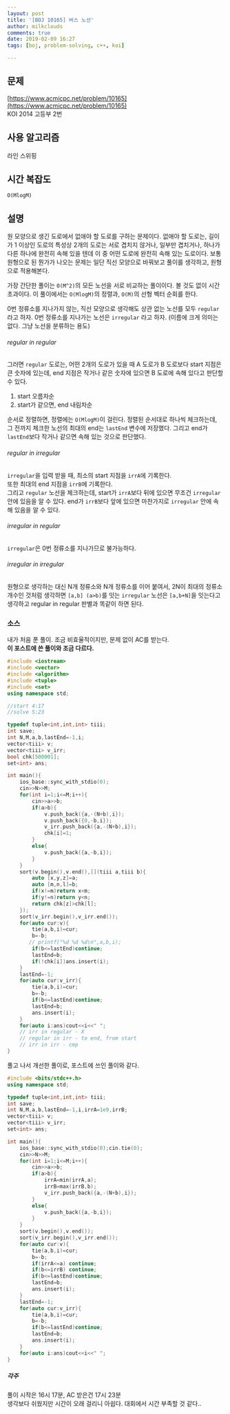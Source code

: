 ```yaml
---
layout: post
title: '[BOJ 10165] 버스 노선'
author: milkclouds
comments: true
date: 2019-02-09 16:27
tags: [boj, problem-solving, c++, koi]

---
```


## 문제
[https://www.acmicpc.net/problem/10165](https://www.acmicpc.net/problem/10165)  
KOI 2014 고등부 2번


## 사용 알고리즘  
라인 스위핑


## 시간 복잡도  
`O(MlogM)` 


## 설명  
원 모양으로 생긴 도로에서 없애야 할 도로를 구하는 문제이다. 없애야 할 도로는, 길이가 1 이상인 도로의 특성상 2개의 도로는 서로 겹치지 않거나, 일부만 겹치거나, 하나가 다른 하나에 완전히 속해 있을 텐데 이 중 어떤 도로에 완전히 속해 있는 도로이다. 보통 원형으로 된 뭔가가 나오는 문제는 일단 직선 모양으로 바꿔보고 풀이를 생각하고, 원형으로 적용해본다.  


가장 간단한 풀이는 `O(M^2)`의 모든 노선을 서로 비교하는 풀이이다. 볼 것도 없이 시간 초과이다. 이 풀이에서는 `O(MlogM)`의 정렬과, `O(M)`의 선형 벡터 순회를 한다.


0번 정류소를 지나가지 않는, 직선 모양으로 생각해도 상관 없는 노선를 모두 `regular` 라고 하자. 0번 정류소를 지나가는 노선은 `irregular` 라고 하자. (이름에 크게 의미는 없다. 그냥 노선을 분류하는 용도)  


###### regular in regular  
그러면 `regular` 도로는, 어떤 2개의 도로가 있을 때 A 도로가 B 도로보다 start 지점은 큰 숫자에 있는데, end 지점은 작거나 같은 숫자에 있으면 B 도로에 속해 있다고 판단할 수 있다.

1. start 오름차순
2. start가 같으면, end 내림차순

순서로 정렬하면, 정렬에는 `O(MlogM)`이 걸린다.
정렬된 순서대로 하나씩 체크하는데, 그 전까지 체크한 노선의 최대의 end는 `lastEnd` 변수에 저장했다. 그리고 end가 `lastEnd`보다 작거나 같으면 속해 있는 것으로 판단했다.


###### regular in irregular  
`irregular`을 입력 받을 때, 최소의 start 지점을 `irrA`에 기록한다.  
또한 최대의 end 지점을 `irrB`에 기록한다.  
그리고 `regular` 노선을 체크하는데, start가 `irrA`보다 뒤에 있으면 무조건 `irregular` 안에 있음을 알 수 있다. end가 `irrB`보다 앞에 있으면 마찬가지로 `irregular` 안에 속해 있음을 알 수 있다.


###### irregular in regular  
`irregular`은 0번 정류소를 지나가므로 불가능하다.


###### irregular in irregular  
원형으로 생각하는 대신 N개 정류소와 N개 정류소를 이어 붙여서, 2N이 최대의 정류소 개수인 것처럼 생각하면 `[a,b] (a>b)`를 잇는 `irregular` 노선은 `[a,b+N]`을 잇는다고 생각하고 regular in regular 판별과 똑같이 하면 된다.




### 소스  

내가 처음 푼 풀이. 조금 비효율적이지만, 문제 없이 AC를 받는다.  
**이 포스트에 쓴 풀이와 조금 다르다.**
```c++
#include <iostream>
#include <vector>
#include <algorithm>
#include <tuple>
#include <set>
using namespace std;

//start 4:17
//solve 5:23

typedef tuple<int,int,int> tiii;
int save;
int N,M,a,b,lastEnd=-1,i;
vector<tiii> v;
vector<tiii> v_irr;
bool chk[500001];
set<int> ans;

int main(){
    ios_base::sync_with_stdio(0);
	cin>>N>>M;
	for(int i=1;i<=M;i++){
		cin>>a>>b;
		if(a>b){
		    v.push_back({a,-(N+b),i});
		    v.push_back({0,-b,i});
		    v_irr.push_back({a,-(N+b),i});
		    chk[i]=1;
		}
		else{
		    v.push_back({a,-b,i});
		}
	}
	sort(v.begin(),v.end(),[](tiii a,tiii b){
	    auto [x,y,z]=a;
	    auto [m,n,l]=b;
	    if(x!=m)return x<m;
	    if(y!=n)return y<n;
	    return chk[z]>chk[l];
	});
	sort(v_irr.begin(),v_irr.end());
	for(auto cur:v){
	    tie(a,b,i)=cur;
	    b=-b;
	   // printf("%d %d %d\n",a,b,i);
	    if(b<=lastEnd)continue;
	    lastEnd=b;
	    if(!chk[i])ans.insert(i);
	}
	lastEnd=-1;
	for(auto cur:v_irr){
	    tie(a,b,i)=cur;
	    b=-b;
	    if(b<=lastEnd)continue;
	    lastEnd=b;
	    ans.insert(i);
	}
	for(auto i:ans)cout<<i<<" ";
	// irr in regular - X
	// regular in irr - to end, from start
	// irr in irr - cmp
}
```

풀고 나서 개선한 풀이로, 포스트에 쓰인 풀이와 같다.
```c++
#include <bits/stdc++.h>
using namespace std;

typedef tuple<int,int,int> tiii;
int save;
int N,M,a,b,lastEnd=-1,i,irrA=1e9,irrB;
vector<tiii> v;
vector<tiii> v_irr;
set<int> ans;

int main(){
    ios_base::sync_with_stdio(0);cin.tie(0);
	cin>>N>>M;
	for(int i=1;i<=M;i++){
		cin>>a>>b;
		if(a>b){
		    irrA=min(irrA,a);
		    irrB=max(irrB,b);
		    v_irr.push_back({a,-(N+b),i});
		}
		else{
		    v.push_back({a,-b,i});
		}
	}
	sort(v.begin(),v.end());
	sort(v_irr.begin(),v_irr.end());
	for(auto cur:v){
	    tie(a,b,i)=cur;
	    b=-b;
	    if(irrA<=a) continue;
	    if(b<=irrB) continue;
	    if(b<=lastEnd)continue;
	    lastEnd=b;
	    ans.insert(i);
	}
	lastEnd=-1;
	for(auto cur:v_irr){
	    tie(a,b,i)=cur;
	    b=-b;
	    if(b<=lastEnd)continue;
	    lastEnd=b;
	    ans.insert(i);
	}
	for(auto i:ans)cout<<i<<" ";
}
```


##### 각주  
풀이 시작은 16시 17분, AC 받은건 17시 23분  
생각보다 쉬웠지만 시간이 오래 걸리니 아쉽다. 대회에서 시간 부족할 것 같다..